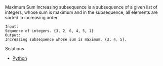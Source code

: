 Maximum Sum Increasing subsequence is a subsequence of a given list of integers, whose sum is maximum and in the subsequence, all elements are sorted in increasing order.
```
Input:
Sequence of integers. {3, 2, 6, 4, 5, 1}
Output:
Increasing subsequence whose sum is maximum. {3, 4, 5}.
```

Solutions
 - [Python](solution.py)